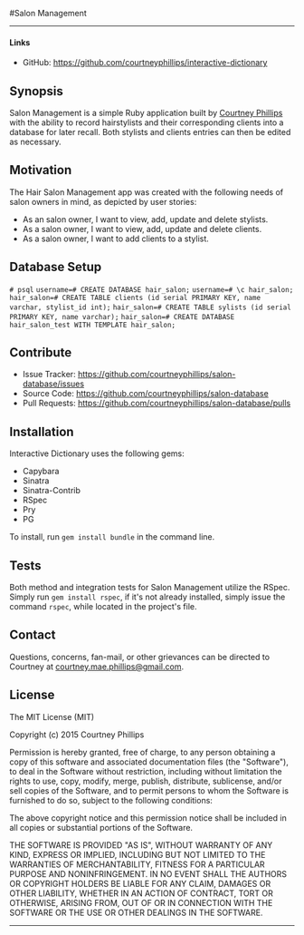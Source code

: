 
#Salon Management

---

#### Links

  - GitHub: https://github.com/courtneyphillips/interactive-dictionary

## Synopsis

Salon Management is a simple Ruby application built by [Courtney Phillips](https://github.com/courtneymaepdx) with the ability to record hairstylists and their corresponding clients into a database for later recall. Both stylists and clients entries can then be edited as necessary.

## Motivation

The Hair Salon Management app was created with the following needs of salon owners in mind, as depicted by user stories:

  - As an salon owner, I want to view, add, update and delete stylists.
  - As a salon owner, I want to view, add, update and delete clients.
  - As a salon owner, I want to add clients to a stylist.

## Database Setup

``# psql``
``username=# CREATE DATABASE hair_salon;``
``username=# \c hair_salon;``
``hair_salon=# CREATE TABLE clients (id serial PRIMARY KEY, name varchar, stylist_id int);``
``hair_salon=# CREATE TABLE sylists (id serial PRIMARY KEY, name varchar);``
``hair_salon=# CREATE DATABASE hair_salon_test WITH TEMPLATE hair_salon;``

## Contribute

  - Issue Tracker: https://github.com/courtneyphillips/salon-database/issues
  - Source Code: https://github.com/courtneyphillips/salon-database
  - Pull Requests: https://github.com/courtneyphillips/salon-database/pulls

## Installation

Interactive Dictionary uses the following gems:

  - Capybara
  - Sinatra
  - Sinatra-Contrib
  - RSpec
  - Pry
  - PG

To install, run `gem install bundle` in the command line.

## Tests

Both method and integration tests for Salon Management utilize the RSpec. Simply run `gem install rspec`, if it's not already installed, simply issue the command `rspec`, while located in the project's file.

## Contact

Questions, concerns, fan-mail, or other grievances can be directed to Courtney at <courtney.mae.phillips@gmail.com>.

## License

The MIT License (MIT)

Copyright (c) 2015 Courtney Phillips

Permission is hereby granted, free of charge, to any person obtaining a copy
of this software and associated documentation files (the "Software"), to deal
in the Software without restriction, including without limitation the rights
to use, copy, modify, merge, publish, distribute, sublicense, and/or sell
copies of the Software, and to permit persons to whom the Software is
furnished to do so, subject to the following conditions:

The above copyright notice and this permission notice shall be included in
all copies or substantial portions of the Software.

THE SOFTWARE IS PROVIDED "AS IS", WITHOUT WARRANTY OF ANY KIND, EXPRESS OR
IMPLIED, INCLUDING BUT NOT LIMITED TO THE WARRANTIES OF MERCHANTABILITY,
FITNESS FOR A PARTICULAR PURPOSE AND NONINFRINGEMENT. IN NO EVENT SHALL THE
AUTHORS OR COPYRIGHT HOLDERS BE LIABLE FOR ANY CLAIM, DAMAGES OR OTHER
LIABILITY, WHETHER IN AN ACTION OF CONTRACT, TORT OR OTHERWISE, ARISING FROM,
OUT OF OR IN CONNECTION WITH THE SOFTWARE OR THE USE OR OTHER DEALINGS IN
THE SOFTWARE.

---
